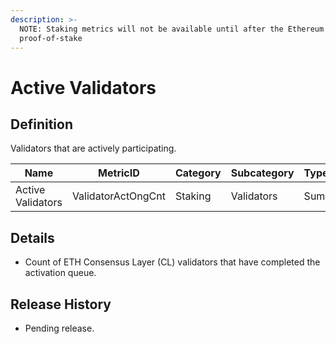 ```yaml
---
description: >-
  NOTE: Staking metrics will not be available until after the Ethereum Merge to
  proof-of-stake
---
```


# Active Validators

## Definition

Validators that are actively participating.

| Name              | MetricID           | Category | Subcategory | Type | Unit       | Interval |
| ----------------- | ------------------ | -------- | ----------- | ---- | ---------- | -------- |
| Active Validators | ValidatorActOngCnt | Staking  | Validators  | Sum  | Validators | 1 day    |

## Details

* Count of ETH Consensus Layer (CL) validators that have completed the activation queue.

## Release History

* Pending release.
